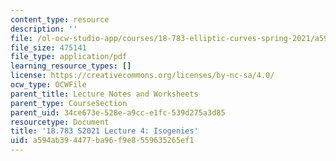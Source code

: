```yaml
---
content_type: resource
description: ''
file: /ol-ocw-studio-app/courses/18-783-elliptic-curves-spring-2021/a594ab394477ba96f9e8559635265ef1_MIT18_783S21_notes4.pdf
file_size: 475141
file_type: application/pdf
learning_resource_types: []
license: https://creativecommons.org/licenses/by-nc-sa/4.0/
ocw_type: OCWFile
parent_title: Lecture Notes and Worksheets
parent_type: CourseSection
parent_uid: 34ce673e-528e-a9cc-e1fc-539d275a3d85
resourcetype: Document
title: '18.783 S2021 Lecture 4: Isogenies'
uid: a594ab39-4477-ba96-f9e8-559635265ef1
---
```

